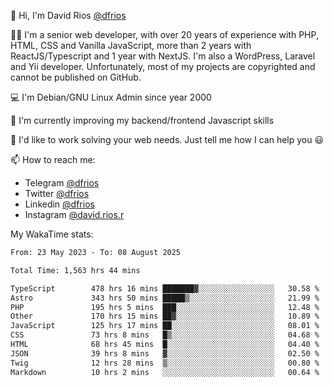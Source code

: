 👋 Hi, I'm David Rios [@dfrios](https://github.com/dfrios)

👨‍💻 I'm a senior web developer, with over 20 years of experience with PHP, HTML, CSS and Vanilla JavaScript, more than 2 years with ReactJS/Typescript and 1 year with NextJS. I'm also a WordPress, Laravel and Yii developer. Unfortunately, most of my projects are copyrighted and cannot be published on GitHub.

💻 I'm Debian/GNU Linux Admin since year 2000

🌱 I'm currently improving my backend/frontend Javascript skills

💞️ I'd like to work solving your web needs. Just tell me how I can help you 😃

📫 How to reach me:
* Telegram [@dfrios](https://t.me/dfrios)
* Twitter [@dfrios](https://twitter.com/dfrios)
* Linkedin [@dfrios](https://linkedin.com/in/dfrios)
* Instagram [@david.rios.r](https://instagram.com/david.rios.r)



My WakaTime stats:
<!--START_SECTION:waka-->

```txt
From: 23 May 2023 - To: 08 August 2025

Total Time: 1,563 hrs 44 mins

TypeScript        478 hrs 16 mins ███████▓░░░░░░░░░░░░░░░░░   30.58 %
Astro             343 hrs 50 mins █████▒░░░░░░░░░░░░░░░░░░░   21.99 %
PHP               195 hrs 5 mins  ███░░░░░░░░░░░░░░░░░░░░░░   12.48 %
Other             170 hrs 15 mins ██▓░░░░░░░░░░░░░░░░░░░░░░   10.89 %
JavaScript        125 hrs 17 mins ██░░░░░░░░░░░░░░░░░░░░░░░   08.01 %
CSS               73 hrs 8 mins   █▒░░░░░░░░░░░░░░░░░░░░░░░   04.68 %
HTML              68 hrs 45 mins  █░░░░░░░░░░░░░░░░░░░░░░░░   04.40 %
JSON              39 hrs 8 mins   ▓░░░░░░░░░░░░░░░░░░░░░░░░   02.50 %
Twig              12 hrs 28 mins  ▒░░░░░░░░░░░░░░░░░░░░░░░░   00.80 %
Markdown          10 hrs 2 mins   ░░░░░░░░░░░░░░░░░░░░░░░░░   00.64 %
```

<!--END_SECTION:waka-->
